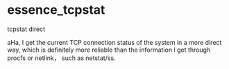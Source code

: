 # essence_tcpstat
tcpstat direct

aHa, I get the current TCP connection status of the system in a more direct way, which is definitely more reliable than the information I get through procfs or netlink，
such as netstat/ss.
